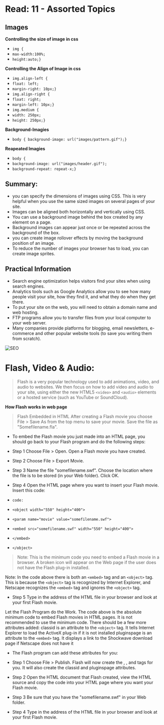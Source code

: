 # Read: 11 - Assorted Topics

## Images
**Controlling the size of image in css**
* `img {`
*    `max-width:100%;`
*    `height:auto;}`

**Controlling the Align of Image in css**
* `img.align-left {`
* `float: left;`
* `margin-right: 10px;}`
* `img.align-right {`
* `float: right;`
* `margin-left: 10px;}`
* `img.medium {`
* `width: 250px;`
* `height: 250px;}`

**Background-Imagies**
* `body { background-image: url("images/pattern.gif");}`

**Reapeated Imagies**
* `body {`
* `background-image: url("images/header.gif");`
* `background-repeat: repeat-x;}`

## Summary:
* you can specify the dimensions of  images using CSS.
This is very helpful when you use the same sized
images on several pages of your site.
* Images can be aligned both horizontally and vertically
using CSS.
* You can use a background image behind the box
created by any element on a page.
* Background images can appear just once or be
repeated across the background of the box.
* you can create image rollover effects by moving the
background position of an image.
* To reduce the number of images your browser has to
load, you can create image sprites.

## Practical Information

* Search engine optimization helps visitors find your
sites when using search engines.
* Analytics tools such as Google Analytics allow you to
see how many people visit your site, how they find it,
and what they do when they get there.
* To put your site on the web, you will need to obtain a
domain name and web hosting.
* FTP programs allow you to transfer files from your
local computer to your web server.
* Many companies provide platforms for blogging, email
newsletters, e-commerce and other popular website
tools (to save you writing them from scratch).

![SEO ](https://cdn.shortpixel.ai/client/q_glossy,ret_img/https://impideas.com/wp-content/uploads/2019/04/search-engine-optimization-seo-500x500.gif)

# Flash, Video & Audio:
> Flash is a very popular technology used
to add animations, video, and audio to
websites. We then focus on how to add video and audio to your site,
using either the new HTML5 `<video>` and `<audio>` elements
or a hosted service (such as YouTube or SoundCloud).

**How Flash works in web page**
> Flash Embedded in HTML
After creating a Flash movie you choose File > Save As from the top menu to save your movie. Save the file as "Somefilename.fla". 

* To embed the Flash movie you just made into an HTML page, you should go back to your Flash program and do the following steps:

* Step 1
Choose File > Open. Open a Flash movie you have created.
* Step 2
Choose File > Export Movie.
* Step 3
Name the file "somefilename.swf". Choose the location where the file is to be stored (in your Web folder). Click OK.
* Step 4
Open the HTML page where you want to insert your Flash movie. Insert this code:

* `code:`
* `<object width="550" height="400">`
* `<param name="movie" value="somefilename.swf">`
* `<embed src="somefilename.swf" width="550" height="400">`
* `</embed>`
* `</object>`

> Note: This is the minimum code you need to embed a Flash movie in a browser. A broken icon will appear on the Web page if the user does not have the Flash plug-in installed.

Note: In the code above there is both an `<embed>` tag and an `<object>` tag. This is because the `<object>` tag is recognized by Internet Explorer, and Netscape recognizes the `<embed>` tag and ignores the `<object>` tag.

* Step 5
Type in the address of the HTML file in your browser and look at your first Flash movie.


Let the Flash Program do the Work.
The code above is the absolute minimum code to embed Flash movies in HTML pages. It is not recommended to use the minimum code. There should be a few more attributes added:
classid is an attribute to the `<object>` tag. It tells Internet Explorer to load the ActiveX plug-in if it is not installed
pluginspage is an attribute to the `<embed>` tag. It displays a link to the Shockwave download page if Netscape does not have it 


* The Flash program can add these attributes for you:

* Step 1
Choose File > Publish. Flash will now create the <object>, <param>, and <embed> tags for you. It will also create the classid and pluginspage attributes.
* Step 2
Open the HTML document that Flash created, view the HTML source and copy the code into your HTML page where you want your Flash movie.
* Step 3
Be sure that you have the "somefilename.swf" in your Web folder.
* Step 4
Type in the address of the HTML file in your browser and look at your first Flash movie.




